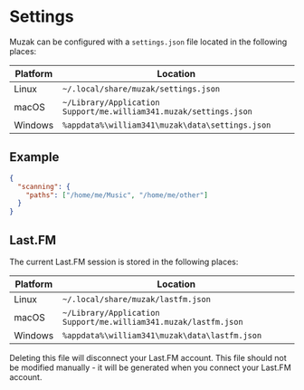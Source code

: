 # Settings
Muzak can be configured with a `settings.json` file located in the following places:

| Platform | Location                                                          |
|----------|-------------------------------------------------------------------|
| Linux    | `~/.local/share/muzak/settings.json`                              |
| macOS    | `~/Library/Application Support/me.william341.muzak/settings.json` |
| Windows  | `%appdata%\william341\muzak\data\settings.json`                   |

## Example

```json
{
  "scanning": {
    "paths": ["/home/me/Music", "/home/me/other"]
  }
}
```

## Last.FM
The current Last.FM session is stored in the following places:

| Platform | Location                                                        |
|----------|-----------------------------------------------------------------|
| Linux    | `~/.local/share/muzak/lastfm.json`                              |
| macOS    | `~/Library/Application Support/me.william341.muzak/lastfm.json` |
| Windows  | `%appdata%\william341\muzak\data\lastfm.json`                   |

Deleting this file will disconnect your Last.FM account. This file should not
be modified manually - it will be generated when you connect your Last.FM
account.
